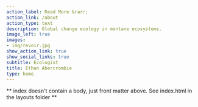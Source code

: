 ```yaml
---
action_label: Read More &rarr;
action_link: /about
action_type: text
description: Global change ecology in montane ecosystems.
image_left: true
images:
- img/revoir.jpg
show_action_link: true
show_social_links: true
subtitle: Ecologist
title: Ethan Abercrombie
type: home
---
```


** index doesn't contain a body, just front matter above.
See index.html in the layouts folder **
